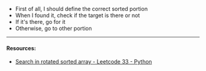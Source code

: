 * First of all, I should define the correct sorted portion
* When I found it, check if the target is there or not
* If it's there, go for it
* Otherwise, go to other portion
​
****
#### Resources:
- [Search in rotated sorted array - Leetcode 33 - Python](https://www.youtube.com/watch?v=U8XENwh8Oy8)